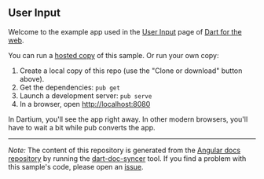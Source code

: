 ## User Input

Welcome to the example app used in the
[User Input](https://webdev.dartlang.org/angular/guide/user-input) page
of [Dart for the web](https://webdev.dartlang.org).

You can run a [hosted copy](https://webdev.dartlang.org/examples/user-input) of this
sample. Or run your own copy:

1. Create a local copy of this repo (use the "Clone or download" button above).
2. Get the dependencies: `pub get`
3. Launch a development server: `pub serve`
4. In a browser, open [http://localhost:8080](http://localhost:8080)

In Dartium, you'll see the app right away. In other modern browsers,
you'll have to wait a bit while pub converts the app.

---

*Note:* The content of this repository is generated from the
[Angular docs repository][docs repo] by running the
[dart-doc-syncer](//github.com/dart-lang/dart-doc-syncer) tool.
If you find a problem with this sample's code, please open an [issue][].

[docs repo]: //github.com/dart-lang/site-webdev/tree/master/examples/ng/doc/user-input
[issue]: //github.com/dart-lang/site-webdev/issues/new?title=examples/ng/doc/user-input
